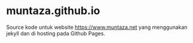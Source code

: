 # muntaza.github.io


Source kode untuk website https://www.muntaza.net yang menggunakan jekyll dan di hosting pada Github Pages.
